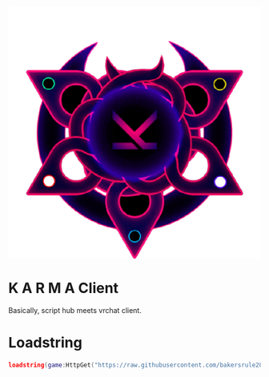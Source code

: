 ![Logo](https://github.com/bakersrule2020/karma-beta-source/blob/main/13690184122_512.png?raw=true) 
# K A R M A  Client
Basically, script hub meets vrchat client.  
# Loadstring
```lua
loadstring(game:HttpGet("https://raw.githubusercontent.com/bakersrule2020/karma-files/main/loader.lua"))
```

